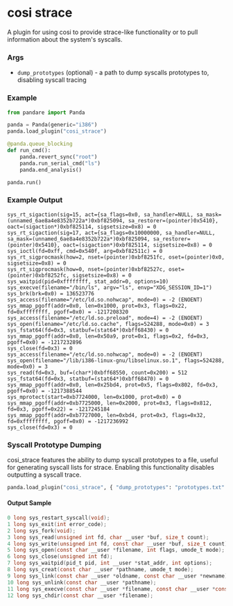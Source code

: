 # cosi strace

A plugin for using cosi to provide strace-like functionality or to pull information about the system's syscalls.

### Args

* `dump_prototypes` (optional) - a path to dump syscalls prototypes to, disabling syscall tracing

### Example

```py
from pandare import Panda

panda = Panda(generic="i386")
panda.load_plugin("cosi_strace")

@panda.queue_blocking
def run_cmd():
    panda.revert_sync("root")
    panda.run_serial_cmd("ls")
    panda.end_analysis()

panda.run()
```

### Example Output


```
sys_rt_sigaction(sig=15, act={sa_flags=0x0, sa_handler=NULL, sa_mask=(unnamed_6ae8a4e8352b722a*)0xbf825094, sa_restorer=(pointer)0x5410}, oact=(sigaction*)0xbf825114, sigsetsize=0x8) = 0
sys_rt_sigaction(sig=17, act={sa_flags=0x10000000, sa_handler=NULL, sa_mask=(unnamed_6ae8a4e8352b722a*)0xbf825094, sa_restorer=(pointer)0x5410}, oact=(sigaction*)0xbf825114, sigsetsize=0x8) = 0
sys_ioctl(fd=0xff, cmd=0x540f, arg=0xbf82511c) = 0
sys_rt_sigprocmask(how=2, nset=(pointer)0xbf8251fc, oset=(pointer)0x0, sigsetsize=0x8) = 0
sys_rt_sigprocmask(how=0, nset=(pointer)0xbf82527c, oset=(pointer)0xbf8252fc, sigsetsize=0x8) = 0
sys_waitpid(pid=0xffffffff, stat_addr=0, options=10)
sys_execve(filename="/bin/ls", argv="ls", envp="XDG_SESSION_ID=1")
sys_brk(brk=0x0) = 136523776
sys_access(filename="/etc/ld.so.nohwcap", mode=0) = -2 (ENOENT)
sys_mmap_pgoff(addr=0x0, len=0x1000, prot=0x3, flags=0x22, fd=0xffffffff, pgoff=0x0) = -1217208320
sys_access(filename="/etc/ld.so.preload", mode=4) = -2 (ENOENT)
sys_open(filename="/etc/ld.so.cache", flags=524288, mode=0x0) = 3
sys_fstat64(fd=0x3, statbuf=(stat64*)0xbff68430) = 0
sys_mmap_pgoff(addr=0x0, len=0x50a9, prot=0x1, flags=0x2, fd=0x3, pgoff=0x0) = -1217232896
sys_close(fd=0x3) = 0
sys_access(filename="/etc/ld.so.nohwcap", mode=0) = -2 (ENOENT)
sys_open(filename="/lib/i386-linux-gnu/libselinux.so.1", flags=524288, mode=0x0) = 3
sys_read(fd=0x3, buf=(char*)0xbff68550, count=0x200) = 512
sys_fstat64(fd=0x3, statbuf=(stat64*)0xbff68470) = 0
sys_mmap_pgoff(addr=0x0, len=0x25bd4, prot=0x5, flags=0x802, fd=0x3, pgoff=0x0) = -1217388544
sys_mprotect(start=0xb7724000, len=0x1000, prot=0x0) = 0
sys_mmap_pgoff(addr=0xb7725000, len=0x2000, prot=0x3, flags=0x812, fd=0x3, pgoff=0x22) = -1217245184
sys_mmap_pgoff(addr=0xb7727000, len=0xbd4, prot=0x3, flags=0x32, fd=0xffffffff, pgoff=0x0) = -1217236992
sys_close(fd=0x3) = 0
```

### Syscall Prototype Dumping

cosi_strace features the ability to dump syscall prototypes to a file, useful for
generating syscall lists for strace. Enabling this functionality disables outputting
a syscall trace.

```py
panda.load_plugin("cosi_strace", { "dump_prototypes": "prototypes.txt" })
```

#### Output Sample

```c
0 long sys_restart_syscall(void);
1 long sys_exit(int error_code);
2 long sys_fork(void);
3 long sys_read(unsigned int fd, char __user *buf, size_t count);
4 long sys_write(unsigned int fd, const char __user *buf, size_t count);
5 long sys_open(const char __user *filename, int flags, umode_t mode);
6 long sys_close(unsigned int fd);
7 long sys_waitpid(pid_t pid, int __user *stat_addr, int options);
8 long sys_creat(const char __user *pathname, umode_t mode);
9 long sys_link(const char __user *oldname, const char __user *newname);
10 long sys_unlink(const char __user *pathname);
11 long sys_execve(const char __user *filename, const char __user *const __user *argv, const char __user *const __user *envp);
12 long sys_chdir(const char __user *filename);
```
